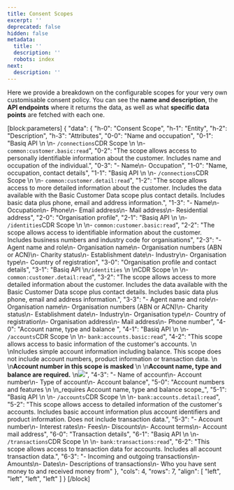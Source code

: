 ```yaml
---
title: Consent Scopes
excerpt: ''
deprecated: false
hidden: false
metadata:
  title: ''
  description: ''
  robots: index
next:
  description: ''
---
```

Here we provide a breakdown on the configurable scopes for your very own customisable consent policy. You can see the **name and description**, the **API endpoints** where it returns the data, as well as what **specific data points** are fetched with each one. 

[block:parameters]
{
  "data": {
    "h-0": "Consent Scope",
    "h-1": "Entity",
    "h-2": "Description",
    "h-3": "Attributes",
    "0-0": "Name and occupation",
    "0-1": "Basiq API  \n  \n- `/connections`CDR Scope  \n  \n- `common:customer.basic:read`",
    "0-2": "The scope allows access to personally identifiable information about the customer. Includes name and occupation of the individual.",
    "0-3": "- Name\n- Occupation",
    "1-0": "Name, occupation, contact details",
    "1-1": "Basiq API  \n  \n- `/connections`CDR Scope  \n  \n- `common:customer.detail:read`",
    "1-2": "The scope allows access to more detailed information about the customer. Includes the data available with the Basic Customer Data scope plus contact details. Includes basic data plus phone, email and address information.",
    "1-3": "- Name\n- Occupation\n- Phone\n- Email address\n- Mail address\n- Residential address",
    "2-0": "Organisation profile",
    "2-1": "Basiq API  \n  \n- `/identities`CDR Scope  \n  \n- `common:customer.basic:read`",
    "2-2": "The scope allows access to identifiable information about the customer. Includes business numbers and industry code for organisations",
    "2-3": "- Agent name and role\n- Organisation name\n- Organisation numbers (ABN or ACN)\n- Charity status\n- Establishment date\n- Industry\n- Organisation type\n- Country of registration",
    "3-0": "Organisation profile and contact details",
    "3-1": "Basiq API  \n`/identities`  \n  \nCDR Scope  \n  \n- `common:customer.detail:read`",
    "3-2": "The scope allows access to more detailed information about the customer. Includes the data available with the Basic Customer Data scope plus contact details. Includes basic data plus phone, email and address information.",
    "3-3": "- Agent name and role\n- Organisation name\n- Organisation numbers (ABN or ACN)\n- Charity status\n- Establishment date\n- Industry\n- Organisation type\n- Country of registration\n- Organisation address\n- Mail address\n- Phone number",
    "4-0": "Account name, type and balance ",
    "4-1": "Basiq API  \n  \n- `/accounts`CDR Scope  \n  \n- `bank:accounts.basic:read`",
    "4-2": "This scope allows access to basic information of the customer's accounts.  \n  \nIncludes simple account information including balance. This scope does not include account numbers, product information or transaction data.  \n  \n**Account number in this scope is masked**   \n  \n**Account name, type and balance are required.**  \n![](https://files.readme.io/dca0227-permissions.png)",
    "4-3": "- Name of account\n- Account number\n- Type of account\n- Account balance",
    "5-0": "Account numbers and features  \n  \n_requires Account name, type and balance scope_",
    "5-1": "Basiq API  \n  \n- `/accounts`CDR Scope  \n  \n- `bank:accounts.detail:read`",
    "5-2": "This scope allows access to detailed information of the customer's accounts. Includes basic account information plus account identifiers and product information. Does not include transaction data.",
    "5-3": "- Account number\n- Interest rates\n- Fees\n- Discounts\n- Account terms\n- Account mail address",
    "6-0": "Transaction details",
    "6-1": "Basiq API  \n  \n- `/transactions`CDR Scope  \n  \n- `bank:transactions:read`",
    "6-2": "This scope allows access to transaction data for accounts. Includes all account transaction data.",
    "6-3": "- Incoming and outgoing transactions\n- Amounts\n- Dates\n- Descriptions of transactions\n- Who you have sent money to and received money from"
  },
  "cols": 4,
  "rows": 7,
  "align": [
    "left",
    "left",
    "left",
    "left"
  ]
}
[/block]